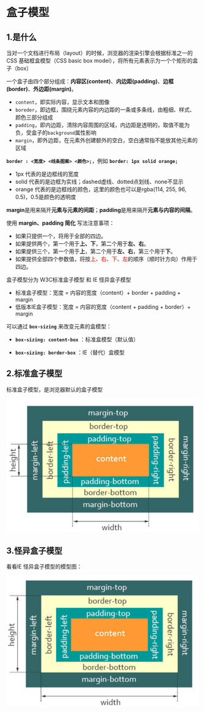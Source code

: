 # 盒子模型

## 1.是什么

当对一个文档进行布局（layout）的时候，浏览器的渲染引擎会根据标准之一的 CSS 基础框盒模型（CSS basic box model），将所有元素表示为一个个矩形的盒子（box）

一个盒子由四个部分组成：**内容区(content)**、**内边距(padding)**、**边框(border)**、**外边距(margin)**。

- `content`，即实际内容，显示文本和图像
- `boreder`，即边框，围绕元素内容的内边距的一条或多条线，由粗细、样式、颜色三部分组成
- `padding`，即内边距，清除内容周围的区域，内边距是透明的，取值不能为负，受盒子的`background`属性影响
- `margin`，即外边距，在元素外创建额外的空白，空白通常指不能放其他元素的区域



**`border : <宽度> <线条图案> <颜色>;`**，例如 **`border: 1px solid orange;`**

- 1px 代表的是边框线的宽度
- solid 代表的是边框为实线；dashed虚线、dotted点划线、none不显示
- orange 代表的是边框线的颜色，这里的颜色也可以是rgba(114, 255, 96, 0.5)，0.5是颜色的透明度



**margin**是用来隔开**元素与元素的间距**；**padding**是用来隔开**元素与内容的间隔**。

使用 **margin、padding 简化** 写法注意事项：

- 如果只提供一个，将用于全部的四边。 
- 如果提供两个，第一个用于**上、下**，第二个用于**左、右**。 
- 如果提供三个，第一个用于**上**，第二个用于**左、右**，第三个用于**下**。 
- 如果提供全部四个参数值，将按<strong style="color:#DD5145">上、右、下、左</strong>的顺序（顺时针方向）作用于四边。 



盒子模型分为 W3C标准盒子模型 和 IE 怪异盒子模型

- 标准盒子模型：宽度 = 内容的宽度（content）+ border + padding + margin
- 低版本IE盒子模型：宽度 = 内容的宽度（content + padding + border）+ margin



可以通过 **`box-sizing`** 来改变元素的盒模型：

- **`box-sizing: content-box`** ：标准盒模型（默认值）

- **`box-sizing: border-box`** ：IE（替代）盒模型



## 2.标准盒子模型

标准盒子模型，是浏览器默认的盒子模型

![](BoxModel.assets/盒子模型.png)

## 3.怪异盒子模型

看看IE 怪异盒子模型的模型图：

![](BoxModel.assets/怪异盒子.png)

